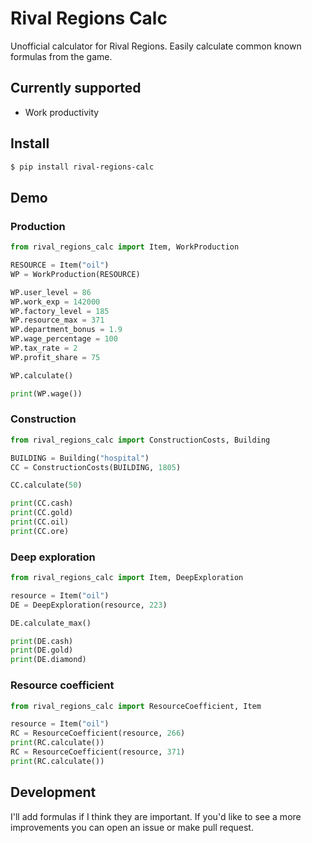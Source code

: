 # Rival Regions Calc
  
Unofficial calculator for Rival Regions. Easily calculate common known formulas from the game.

## Currently supported
* Work productivity

## Install

```bash
$ pip install rival-regions-calc

```

## Demo
### Production

```python
from rival_regions_calc import Item, WorkProduction

RESOURCE = Item("oil")
WP = WorkProduction(RESOURCE)

WP.user_level = 86
WP.work_exp = 142000
WP.factory_level = 185
WP.resource_max = 371
WP.department_bonus = 1.9
WP.wage_percentage = 100
WP.tax_rate = 2
WP.profit_share = 75

WP.calculate()

print(WP.wage())
```

### Construction

```python
from rival_regions_calc import ConstructionCosts, Building

BUILDING = Building("hospital")
CC = ConstructionCosts(BUILDING, 1805)

CC.calculate(50)

print(CC.cash)
print(CC.gold)
print(CC.oil)
print(CC.ore)
```

### Deep exploration

```python
from rival_regions_calc import Item, DeepExploration

resource = Item("oil")
DE = DeepExploration(resource, 223)

DE.calculate_max()

print(DE.cash)
print(DE.gold)
print(DE.diamond)
```

### Resource coefficient

```python
from rival_regions_calc import ResourceCoefficient, Item

resource = Item("oil")
RC = ResourceCoefficient(resource, 266)
print(RC.calculate())
RC = ResourceCoefficient(resource, 371)
print(RC.calculate())
```

## Development

I'll add formulas if I think they are important. 
If you'd like to see a more improvements you can open an issue or make pull request.
